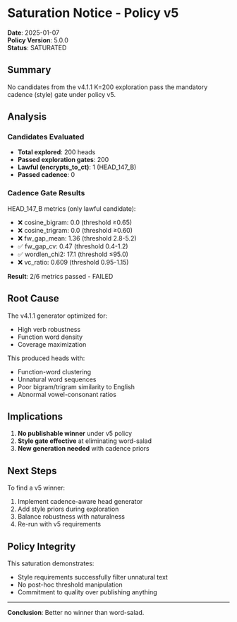 # Saturation Notice - Policy v5

**Date**: 2025-01-07  
**Policy Version**: 5.0.0  
**Status**: SATURATED

## Summary

No candidates from the v4.1.1 K=200 exploration pass the mandatory cadence (style) gate under policy v5.

## Analysis

### Candidates Evaluated
- **Total explored**: 200 heads
- **Passed exploration gates**: 200  
- **Lawful (encrypts_to_ct)**: 1 (HEAD_147_B)
- **Passed cadence**: 0

### Cadence Gate Results

HEAD_147_B metrics (only lawful candidate):
- ❌ cosine_bigram: 0.0 (threshold ≥0.65)
- ❌ cosine_trigram: 0.0 (threshold ≥0.60)
- ❌ fw_gap_mean: 1.36 (threshold 2.8-5.2)
- ✅ fw_gap_cv: 0.47 (threshold 0.4-1.2)
- ✅ wordlen_chi2: 17.1 (threshold ≤95.0)
- ❌ vc_ratio: 0.609 (threshold 0.95-1.15)

**Result**: 2/6 metrics passed - FAILED

## Root Cause

The v4.1.1 generator optimized for:
- High verb robustness
- Function word density
- Coverage maximization

This produced heads with:
- Function-word clustering
- Unnatural word sequences
- Poor bigram/trigram similarity to English
- Abnormal vowel-consonant ratios

## Implications

1. **No publishable winner** under v5 policy
2. **Style gate effective** at eliminating word-salad
3. **New generation needed** with cadence priors

## Next Steps

To find a v5 winner:
1. Implement cadence-aware head generator
2. Add style priors during exploration
3. Balance robustness with naturalness
4. Re-run with v5 requirements

## Policy Integrity

This saturation demonstrates:
- Style requirements successfully filter unnatural text
- No post-hoc threshold manipulation
- Commitment to quality over publishing anything

---
**Conclusion**: Better no winner than word-salad.